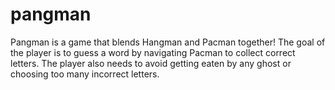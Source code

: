 # pangman
Pangman is a game that blends Hangman and Pacman together! The goal of the player is to guess a word by navigating Pacman to collect correct letters. The player also needs to avoid getting eaten by any ghost or choosing too many incorrect letters. 
